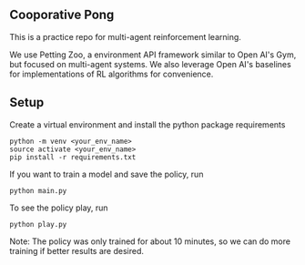 ## Cooporative Pong
This is a practice repo for multi-agent reinforcement learning.

We use Petting Zoo, a environment API framework similar to Open AI's Gym, but focused on multi-agent systems.
We also leverage Open AI's baselines for implementations of RL algorithms for convenience.

## Setup
Create a virtual environment and install the python package requirements
```
python -m venv <your_env_name>
source activate <your_env_name>
pip install -r requirements.txt
```

If you want to train a model and save the policy, run
```
python main.py
```


To see the policy play, run 
```
python play.py
```

Note: The policy was only trained for about 10 minutes, so we can do more training if better results are desired.
